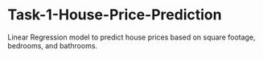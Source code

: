 # Task-1-House-Price-Prediction
Linear Regression model to predict house prices based on square footage, bedrooms, and bathrooms.
